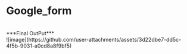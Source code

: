 # Google_form
<br />
***Final OutPut*** 
<br />
![image](https://github.com/user-attachments/assets/3d22dbe7-dd5c-4f5b-9031-a0cd8a8f9bf5)


